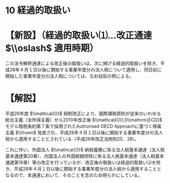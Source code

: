 # 10 経過的取扱い

# 【新設】（経過的取扱い⑴…改正通達 $\\oslash$ 適用時期）

この法令解釈通達による改正後の取扱いは、次に掲げる経過的取扱いを除き、平成28年４月１日以後に開始する事業年度分の法人税について適用し、同日前に開始した事業年度分の法人税については、なお従前の例による。

# 【解説】

平成26年度 $\\mathcal{O}$ 税制改正により、国際課税原則が従来のいわゆる総合主義（全所得主義）から2010年改正後 $\\mathcal{O}),0\\mathrm{ECD}$ モデル租税条約第７条で採用されたAuthorised OECD Approachに基づく帰属主義 $\\frown$ 見直され、平成28年４月１日以後に開始する事業年度分の法人税から適用することとされている（平成26年改正法附則25、28）。

これに伴い、外国法人 $\\mathcal{O}$ 納税義務に係る法人税基本通達（法人税基本通達第20章）、内国法人の外国税額控除に係る法人税基本通達（法人税基本通達第16章）等の改正を行っているが、改正後の取扱いは経過的取扱い⑵を除き、平成28年４月１日以後に開始する事業年度分の法人税から適用することとなるので、本通達において、そのことを念のため明らかにしている。